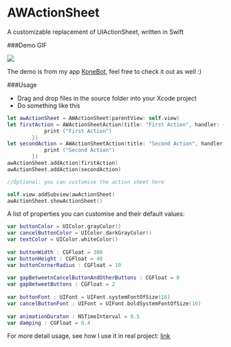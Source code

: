 # AWActionSheet
A customizable replacement of UIActionSheet, written in Swift

###Demo GIF

![](https://github.com/hkalexling/AWActionSheet/blob/master/Media/AWActionSheet.gif)

The demo is from my app [KoneBot](https://github.com/hkalexling/KonaBot-iOS), feel free to check it out as well :)

###Usage

- Drag and drop files in the source folder into your Xcode project
- Do something like this

```swift
let awActionSheet = AWActionSheet(parentView: self.view)
let firstAction = AWActionSheetAction(title: "First Action", handler: {
			print ("First Action")
		})
let secondAction = AWActionSheetAction(title: "Second Action", handler: {
			print ("Second Action")
		})
awActionSheet.addAction(firstAction)
awActionSheet.addAction(secondAction)

//Optional: you can customise the action sheet here

self.view.addSubview(awActionSheet)
awActionSheet.showActionSheet()
```

A list of properties you can customise and their default values:

```swift
var buttonColor = UIColor.grayColor()
var cancelButtonColor = UIColor.darkGrayColor()
var textColor = UIColor.whiteColor()
	
var buttonWidth : CGFloat = 300
var buttonHeight : CGFloat = 40
var buttonCornerRadius : CGFloat = 10
	
var gapBetweetnCancelButtonAndOtherButtons : CGFloat = 8
var gapBetweetButtons : CGFloat = 2
	
var buttonFont : UIFont = UIFont.systemFontOfSize(16)
var cancelButtonFont : UIFont = UIFont.boldSystemFontOfSize(16)
	
var animationDuraton : NSTimeInterval = 0.5
var damping : CGFloat = 0.4
```

For more detail usage, see how I use it in real project: [link](https://github.com/hkalexling/KonaBot-iOS/blob/master/KonaBot/DetailViewController.swift#L235)
